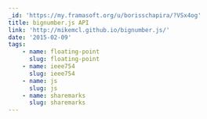 ```yaml
---
_id: 'https://my.framasoft.org/u/borisschapira/?VSx4og'
title: bignumber.js API
link: 'http://mikemcl.github.io/bignumber.js/'
date: '2015-02-09'
tags:
    - name: floating-point
      slug: floating-point
    - name: ieee754
      slug: ieee754
    - name: js
      slug: js
    - name: sharemarks
      slug: sharemarks
---
```


<div class="markdown"><p></p></div>
